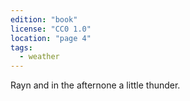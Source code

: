 ```yaml
---
edition: "book"
license: "CC0 1.0"
location: "page 4"
tags:
  - weather
---
```

Rayn and in the afternone a little thunder.
